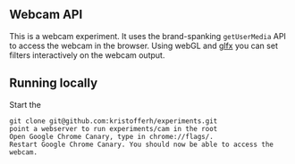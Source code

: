 Webcam API 
-----------------------

This is a webcam experiment. It uses the brand-spanking <code>getUserMedia</code> API to access the webcam in the browser. Using webGL and [glfx](http://evanw.github.com/glfx.js/) you can set filters interactively on the webcam output.

Running locally
---------------

Start the 

    git clone git@github.com:kristofferh/experiments.git
    point a webserver to run experiments/cam in the root
    Open Google Chrome Canary, type in chrome://flags/. 
    Restart Google Chrome Canary. You should now be able to access the webcam.